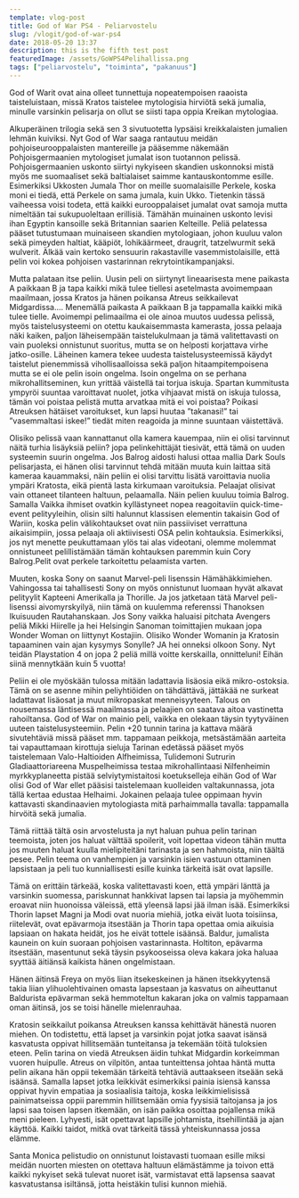 ```yaml
---
template: vlog-post
title: God of War PS4 - Peliarvostelu
slug: /vlogit/god-of-war-ps4
date: 2018-05-20 13:37
description: this is the fifth test post
featuredImage: /assets/GoWPS4Pelihallissa.png
tags: ["peliarvostelu", "toiminta", "pakanuus"]
---
```

God of Warit ovat aina olleet tunnettuja nopeatempoisen raaoista taisteluistaan, missä Kratos taistelee mytologisia hirviötä sekä jumalia, minulle varsinkin pelisarja on ollut se siisti tapa oppia Kreikan mytologiaa.

Alkuperäinen trilogia sekä sen 3 sivutuotetta lypsäisi kreikkalaisten jumalien lehmän kuiviksi. Nyt God of War saaga rantautuu meidän pohjoiseurooppalaisten mantereille ja pääsemme näkemään Pohjoisgermaanien mytologiset jumalat ison tuotannon pelissä.  Pohjoisgermaanien uskonto siirtyi nykyiseen skandien uskonnoksi mistä myös me suomaaliset sekä baltialaiset saimme kantauskontomme esille. Esimerkiksi Ukkosten Jumala Thor on meille suomalaisille Perkele, koska moni ei tiedä, että Perkele on sama jumala, kuin Ukko.  Tietenkin tässä vaiheessa voisi todeta, että kaikki eurooppalaiset jumalat ovat samoja mutta nimeltään tai sukupuoleltaan erillisiä. Tämähän muinainen uskonto levisi ihan Egyptin kansoille sekä Britannian saarien Kelteille. Peliä pelatessa pääset tutustumaan muinaiseen skandien mytologiaan, johon kuuluu valon sekä pimeyden haltiat, kääpiöt, lohikäärmeet, draugrit, tatzelwurmit sekä wulverit. Älkää vain kertoko sensuurin rakastaville vasemmistolaisille, että pelin voi kokea pohjoisen vastarinnan rekrytointikampanjaksi.

Mutta palataan itse peliin. Uusin peli on siirtynyt lineaarisesta mene paikasta A paikkaan B ja tapa kaikki mikä tulee tiellesi asetelmasta avoimempaan maailmaan, jossa Kratos ja hänen poikansa Atreus seikkailevat Midgardissa…. Menemällä paikasta A paikkaan B ja tappamalla kaikki mikä tulee tielle. Avoimempi pelimaailma ei ole ainoa muutos uudessa pelissä, myös taistelusysteemi on otettu kaukaisemmasta kamerasta, jossa pelaaja näki kaiken, paljon läheisempään taistelukulmaan ja tämä valitettavasti on vain puoleksi onnistunut suoritus, mutta se on helposti korjattava virhe jatko-osille. Läheinen kamera tekee uudesta taistelusysteemissä käydyt taistelut pienemmissä vihollisaalloissa sekä paljon hitaampitempoisena mutta se ei ole pelin isoin ongelma. Isoin ongelma on se perhana mikrohallitseminen, kun yrittää väistellä tai torjua iskuja. Spartan kummitusta ympyröi suuntaa varoittavat nuolet, jotka vihjaavat mistä on iskuja tulossa, tämän voi poistaa pelistä mutta arvatkaa mitä ei voi poistaa?  Poikasi Atreuksen hätäiset varoitukset, kun lapsi huutaa ”takanasi!” tai ”vasemmaltasi iskee!” tiedät miten reagoida ja minne suuntaan väistettävä. 

Olisiko pelissä vaan kannattanut olla kamera kauempaa, niin ei olisi tarvinnut näitä turhia lisäyksiä peliin?  jopa pelinkehittäjät tiesivät, että tämä on uuden systeemin suurin ongelma. Jos Balrog aidosti halusi ottaa mallia Dark Souls pelisarjasta, ei hänen olisi tarvinnut tehdä mitään muuta kuin laittaa sitä kameraa kauammaksi, näin peliin ei olisi tarvittu lisätä varoittavia nuolia ympäri Kratosta, eikä pientä lasta kirkumaan varoituksia.
Pelaajat olisivat vain ottaneet tilanteen haltuun, pelaamalla. Näin pelien kuuluu toimia Balrog. Samalla Vaikka ihmiset ovatkin kyllästyneet nopea reagoitaviin quick-time-event pelityyleihin, olisin silti halunnut klassisen elementin takaisin God of Wariin, koska pelin välikohtaukset ovat niin passiiviset verrattuna aikaisimpiin, jossa pelaaja oli aktiivisesti OSA pelin kohtauksia.  Esimerkiksi, jos nyt menette peukuttamaan ylös tai alas videotani, olemme molemmat onnistuneet pelillistämään tämän kohtauksen paremmin kuin Cory Balrog.Pelit ovat perkele tarkoitettu pelaamista varten. 

Muuten, koska Sony on saanut Marvel-peli lisenssin Hämähäkkimiehen. Vahingossa tai tahallisesti Sony on myös onnistunut luomaan hyvät alkavat pelityylit Kapteeni Amerikalla ja Thorille.  Ja jos jatketaan tätä Marvel peli-lisenssi aivomyrskyilyä, niin tämä on kuulemma referenssi Thanoksen Ikuisuuden Rautahanskaan. Jos Sony vaikka haluaisi pitchata Avengers peliä Mikki Hiirelle ja hei Helsingin Sanoman toimittajien mukaan jopa Wonder Woman on liittynyt Kostajiin. 
Olisiko Wonder Womanin ja Kratosin tapaaminen vain ajan kysymys Sonylle? JA hei onneksi olkoon Sony. Nyt teidän Playstation 4 on jopa 2 peliä millä voitte kerskailla, onnitteluni! Eihän siinä mennytkään kuin 5 vuotta!

Peliin ei ole myöskään tulossa mitään ladattavia lisäosia eikä mikro-ostoksia. Tämä on se asenne mihin peliyhtiöiden on tähdättävä, jättäkää ne surkeat ladattavat lisäosat ja muut mikropaskat menneisyyteen. Talous on nousemassa läntisessä maailmassa ja pelaajien on saatava aitoa vastinetta rahoiltansa.
God of War on mainio peli, vaikka en olekaan täysin tyytyväinen uuteen taistelusysteemiin. Pelin +20 tunnin tarina ja kattava määrä sivutehtäviä missä pääset mm. tappamaan peikkoja, metsästämään aarteita tai vapauttamaan kirottuja sieluja Tarinan edetässä pääset myös taistelemaan Valo-Haltioiden Alfheimissa, Tulidemoni Sutrurin Gladiaattoriareena Muspelheimissa testaa mikrohallintaasi Nilfenheimin myrkkyplaneetta pistää selviytymistaitosi koetukselleja eihän God of War olisi God of War ellet pääsisi taistelemaan kuolleiden valtakunnassa, jota tällä kertaa edustaa Helhaimi. Jokainen pelaaja tulee oppimaan hyvin kattavasti skandinaavien mytologiasta mitä parhaimmalla tavalla: tappamalla hirvöitä sekä jumalia.

Tämä riittää tältä osin arvostelusta ja nyt haluan puhua pelin tarinan teemoista, joten jos haluat välttää spoilerit, voit lopettaa videon tähän mutta jos muuten haluat kuulla mielipiteitäni tarinasta ja sen hahmoista, niin täältä pesee. Pelin teema on vanhempien ja varsinkin isien vastuun ottaminen lapsistaan ja peli tuo kunniallisesti esille kuinka tärkeitä isät ovat lapsille. 

Tämä on erittäin tärkeää, koska valitettavasti koen, että ympäri länttä ja varsinkin suomessa, pariskunnat hankkivat lapsen tai lapsia ja myöhemmin eroavat niin huonoissa väleissä, että yleensä lapsi jää ilman isää. Esimerkiksi Thorin lapset Magni ja Modi ovat nuoria miehiä, jotka eivät luota toisiinsa, riitelevät, ovat epävarmoja itsestään ja Thorin tapa opettaa omia aikuisia lapsiaan on hakata heidät, jos he eivät tottele isäänsä.
Baldur, jumalista kaunein on kuin suoraan pohjoisen vastarinnasta. Holtiton, epävarma itsestään, masentunut sekä täysin psykooseissa oleva kakara joka haluaa syyttää äitiänsä kaikista hänen ongelmistaan.

Hänen äitinsä Freya on myös liian itsekeskeinen ja hänen itsekkyytensä takia liian ylihuolehtivainen omasta lapsestaan ja kasvatus on aiheuttanut Baldurista epävarman sekä hemmoteltun kakaran joka on valmis tappamaan oman äitinsä, jos se toisi hänelle mielenrauhaa.

Kratosin seikkailut poikansa Atreuksen kanssa kehittävät hänestä nuoren miehen. On todistettu, että lapset ja varsinkin pojat jotka saavat isänsä kasvatusta oppivat hillitsemään tunteitansa ja tekemään töitä tuloksien eteen.  Pelin tarina on viedä Atreuksen äidin tuhkat Midgardin korkeimman vuoren huipulle. Atreus on vilpitön, antaa tunteittensa johtaa häntä mutta pelin aikana hän oppii tekemään tärkeitä tehtäviä auttaakseen itseään sekä isäänsä.  Samalla lapset jotka leikkivät esimerkiksi painia isiensä kanssa oppivat hyvin empatiaa ja sosiaalisia taitoja, koska leikkimielisissä painimatseissa oppii paremmin hillitsemään omia fyysisiä taitojansa ja jos lapsi saa toisen lapsen itkemään, on isän paikka osoittaa pojallensa mikä meni pieleen. Lyhyesti, isät opettavat lapsille johtamista, itsehillintää ja ajan käyttöä. Kaikki taidot, mitkä ovat tärkeitä tässä yhteiskunnassa jossa elämme. 

Santa Monica pelistudio on onnistunut loistavasti tuomaan esille miksi meidän nuorten miesten on otettava haltuun elämästämme ja toivon että kaikki nykyiset sekä tulevat nuoret isät, varmistavat että lapsensa saavat kasvatustansa isiltänsä, jotta heistäkin tulisi kunnon miehiä.
